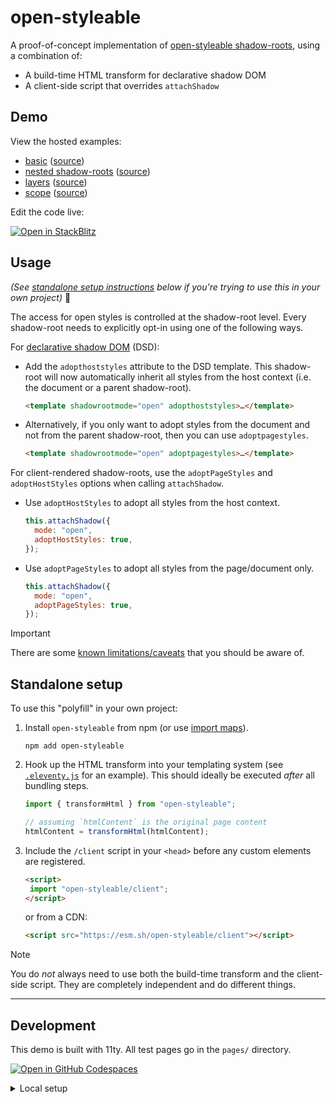 # open-styleable

A proof-of-concept implementation of [open-styleable shadow-roots](https://github.com/WICG/webcomponents/issues/909#issuecomment-2042059261), using a combination of:

- A build-time HTML transform for declarative shadow DOM
- A client-side script that overrides `attachShadow`

## Demo

View the hosted examples:

- [basic](https://open-styleable.mynk.app/) ([source](https://github.com/mayank99/open-styleable/blob/main/pages/index.html))
- [nested shadow-roots](https://open-styleable.mynk.app/nested/) ([source](https://github.com/mayank99/open-styleable/blob/main/pages/nested/index.html))
- [layers](https://open-styleable.mynk.app/layers/) ([source](https://github.com/mayank99/open-styleable/blob/main/pages/layers/index.html))
- [scope](https://open-styleable.mynk.app/scope/) ([source](https://github.com/mayank99/open-styleable/blob/main/pages/scope/index.html))

Edit the code live:

[![Open in StackBlitz](https://developer.stackblitz.com/img/open_in_stackblitz.svg)](https://stackblitz.com/github.com/mayank99/open-styleable?file=pages/index.html)

## Usage

_(See [standalone setup instructions](#standalone-setup) below if you're trying to use this in your own project)_ 👀

The access for open styles is controlled at the shadow-root level. Every shadow-root needs to explicitly opt-in using one of the following ways.

For [declarative shadow DOM](https://developer.mozilla.org/en-US/docs/Web/API/Web_components/Using_shadow_DOM#declaratively_with_html) (DSD):

- Add the `adopthoststyles` attribute to the DSD template. This shadow-root will now automatically inherit all styles from the host context (i.e. the document or a parent shadow-root).

  ```html
  <template shadowrootmode="open" adopthoststyles>…</template>
  ```

- Alternatively, if you only want to adopt styles from the document and not from the parent shadow-root, then you can use `adoptpagestyles`.

  ```html
  <template shadowrootmode="open" adoptpagestyles>…</template>
  ```

For client-rendered shadow-roots, use the `adoptPageStyles` and `adoptHostStyles` options when calling `attachShadow`.

- Use `adoptHostStyles` to adopt all styles from the host context.
  ```js
  this.attachShadow({
  	mode: "open",
  	adoptHostStyles: true,
  });
  ```
- Use `adoptPageStyles` to adopt all styles from the page/document only.
  ```js
  this.attachShadow({
  	mode: "open",
  	adoptPageStyles: true,
  });
  ```

> [!IMPORTANT]
> There are some [known limitations/caveats](https://github.com/mayank99/open-styleable/issues/6) that you should be aware of.

## Standalone setup

To use this "polyfill" in your own project:

1. Install `open-styleable` from npm (or use [import maps](https://developer.mozilla.org/en-US/docs/Web/HTML/Element/script/type/importmap)).
   ```
   npm add open-styleable
   ```
2. Hook up the HTML transform into your templating system (see [`.eleventy.js`](https://github.com/mayank99/open-styleable/blob/1587fe679b8e6682cdc15ac5e6a5dddaba963410/.eleventy.js#L12-L16) for an example). This should ideally be executed _after_ all bundling steps.
   ```js
   import { transformHtml } from "open-styleable";
   ```
   ```js
   // assuming `htmlContent` is the original page content
   htmlContent = transformHtml(htmlContent);
   ```
3. Include the `/client` script in your `<head>` before any custom elements are registered.
   ```html
   <script>
   	import "open-styleable/client";
   </script>
   ```
   or from a CDN:
   ```html
   <script src="https://esm.sh/open-styleable/client"></script>
   ```

> [!NOTE]
> You do _not_ always need to use both the build-time transform and the client-side script. They are completely independent and do different things.

---

## Development

This demo is built with 11ty. All test pages go in the `pages/` directory.

[![Open in GitHub Codespaces](https://github.com/codespaces/badge.svg)](https://codespaces.new/mayank99/open-styleable)

<details>
<summary>Local setup</summary>

To run it locally, clone the repo and follow these steps:

1. Install dependencies.

   ```
   npm install
   ```

2. Start the dev server.

   ```
   npm run dev
   ```

3. Open up `localhost:1174` in your browser.

</details>
